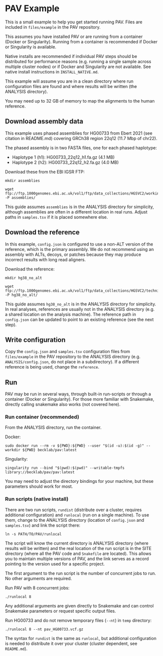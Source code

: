 # PAV Example

This is a small example to help you get started running PAV. Files are included in `files/example` in the PAV
repository.

This assumes you have installed PAV or are running from a container (Docker or Singularity). Running from a container
is recommended if Docker or Singularity is available.

Native installs are recommended if individual PAV steps should be distributed for performance reasons (e.g. running a
single sample across multiple cluster nodes) or if Docker and Singularity are not available. See native install
instructions in `INSTALL_NATIVE.md`.

This example will assume you are in a clean directory where run configuration files are found and where results will be
written (the ANALYSIS directory).

You may need up to 32 GB of memory to map the alignments to the human reference.

## Download assembly data

This example uses phased assemblies for HG00733 from Ebert 2021 (see citation in README.md) covering
GRCh38 region 22q12 (11.7 Mbp of chr22).

The phased assembly is in two FASTA files, one for each phased haplotype:

* Haplotype 1 (h1): HG00733_22q12_h1.fa.gz (4.1 MB)
* Haplotype 2 (h2): HG00733_22q12_h2.fa.gz (4.0 MB)

Download these from the EBI IGSR FTP:

```
mkdir assemblies

wget ftp://ftp.1000genomes.ebi.ac.uk/vol1/ftp/data_collections/HGSVC2/working/20221202_PAV_Example/* -P assemblies/
```

This guide assumes `assemblies` is in the ANALYSIS directory for simplicity, although assemblies are often in a
different location in real runs. Adjust paths in `samples.tsv` if it is placed somewhere else.

## Download the reference

In this example, `config.json` is configured to use a non-ALT version of the reference, which is the primary assembly.
We do not recommend using an assembly with ALTs, decoys, or patches because they may produce incorrect results with
long read aligners.

Download the reference:

```
mkdir hg38_no_alt

wget ftp://ftp.1000genomes.ebi.ac.uk/vol1/ftp/data_collections/HGSVC2/technical/reference/20200513_hg38_NoALT/* -P hg38_no_alt/
```

This guide assumes `hg38_no_alt` is in the ANALYSIS directory for simplicity. In real analyses, references are usually
not in the ANALYSIS directory (e.g. a shared location on the analysis machine). The reference path in `config.json` can
be updated to point to an existing reference (see the next step).

## Write configuration

Copy the `config.json` and `samples.tsv` configuration files from `files/example` in the PAV repository to the ANALYSIS
directory (e.g. `ANALYSIS/config.json`, do not place in a subdirectory). If a different reference is being used,
change the `reference`.

## Run

PAV may be run in several ways, through built-in run-scripts or through a container (Docker or Singularity). For those
more familiar with Snakemake, directly calling snakemake also works (not covered here).

### Run container (recommended)

From the ANALYSIS directory, run the container.

Docker:
```
sudo docker run --rm -v ${PWD}:${PWD} --user "$(id -u):$(id -g)" --workdir ${PWD} becklab/pav:latest
```

Singularity:
```
singularity run --bind "$(pwd):$(pwd)" --writable-tmpfs library://becklab/pav/pav:latest
```

You may need to adjust the directory bindings for your machine, but these parameters should work for most.


### Run scripts (native install)

There are two run scripts, `rundist` (distribute over a cluster, requires additional configuration) and `runlocal`
(run on a single machine). To use them, change to the ANALYSIS directory (location of `config.json` and `samples.tsv`)
and link the script there:

```
ln -s PATH/TO/PAV/runlocal
```

The script will know the current directory is ANALYSIS directory (where results will be written) and the real location
of the run script is in the SITE directory (where all the PAV code and `Snakefile` are located). This allows you to
maintain multiple versions of PAV, and the link serves as a record pointing to the version used for a specific project.

The first argument to the run script is the number of concurrent jobs to run. No other arguments are required.

Run PAV with 8 concurrent jobs:

```
./runlocal 8
```

Any additional arguments are given directly to Snakemake and can control Snakemake parameters or request specific
output files.

Run HG00733 and do not remove temporary files (`--nt`) in `temp` directory:

```
./runlocal 8 --nt pav_HG00733.vcf.gz
```

The syntax for `rundist` is the same as `runlocal`, but additional configuration is needed to distribute it over your
cluster (cluster dependent, see `README.md`).
